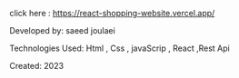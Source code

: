 click here : https://react-shopping-website.vercel.app/

Developed by: saeed joulaei

Technologies Used: Html , Css , javaScrip , React ,Rest Api

Created: 2023
